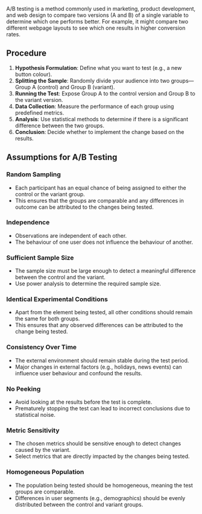 A/B testing is a method commonly used in marketing, product development, and web design to compare two versions (A and B) of a single variable to determine which one performs better. For example, it might compare two different webpage layouts to see which one results in higher conversion rates.

## Procedure
1. **Hypothesis Formulation**: Define what you want to test (e.g., a new button colour).
2. **Splitting the Sample**: Randomly divide your audience into two groups—Group A (control) and Group B (variant).
3. **Running the Test**: Expose Group A to the control version and Group B to the variant version.
4. **Data Collection**: Measure the performance of each group using predefined metrics.
5. **Analysis**: Use statistical methods to determine if there is a significant difference between the two groups.
6. **Conclusion**: Decide whether to implement the change based on the results.

## Assumptions for A/B Testing

### Random Sampling
- Each participant has an equal chance of being assigned to either the control or the variant group.
- This ensures that the groups are comparable and any differences in outcome can be attributed to the changes being tested.
### Independence
- Observations are independent of each other.
- The behaviour of one user does not influence the behaviour of another.
### Sufficient Sample Size
- The sample size must be large enough to detect a meaningful difference between the control and the variant.
- Use power analysis to determine the required sample size.
### Identical Experimental Conditions
- Apart from the element being tested, all other conditions should remain the same for both groups.
- This ensures that any observed differences can be attributed to the change being tested.
### Consistency Over Time
- The external environment should remain stable during the test period.
- Major changes in external factors (e.g., holidays, news events) can influence user behaviour and confound the results.
### No Peeking
- Avoid looking at the results before the test is complete.
- Prematurely stopping the test can lead to incorrect conclusions due to statistical noise.
### Metric Sensitivity
- The chosen metrics should be sensitive enough to detect changes caused by the variant.
- Select metrics that are directly impacted by the changes being tested.
### Homogeneous Population
- The population being tested should be homogeneous, meaning the test groups are comparable.
- Differences in user segments (e.g., demographics) should be evenly distributed between the control and variant groups.